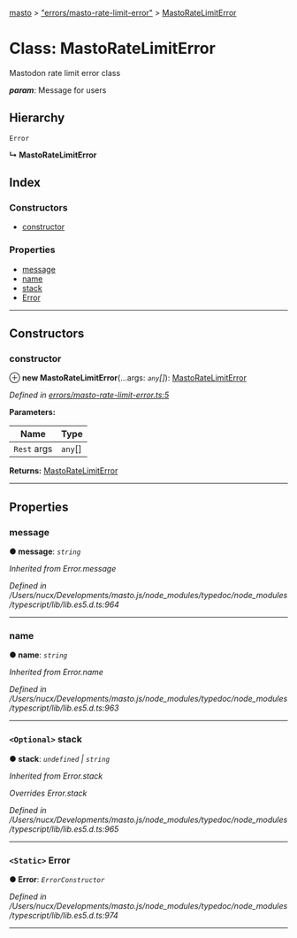 [masto](../README.md) > ["errors/masto-rate-limit-error"](../modules/_errors_masto_rate_limit_error_.md) > [MastoRateLimitError](../classes/_errors_masto_rate_limit_error_.mastoratelimiterror.md)

# Class: MastoRateLimitError

Mastodon rate limit error class

*__param__*: Message for users

## Hierarchy

 `Error`

**↳ MastoRateLimitError**

## Index

### Constructors

* [constructor](_errors_masto_rate_limit_error_.mastoratelimiterror.md#constructor)

### Properties

* [message](_errors_masto_rate_limit_error_.mastoratelimiterror.md#message)
* [name](_errors_masto_rate_limit_error_.mastoratelimiterror.md#name)
* [stack](_errors_masto_rate_limit_error_.mastoratelimiterror.md#stack)
* [Error](_errors_masto_rate_limit_error_.mastoratelimiterror.md#error)

---

## Constructors

<a id="constructor"></a>

###  constructor

⊕ **new MastoRateLimitError**(...args: *`any`[]*): [MastoRateLimitError](_errors_masto_rate_limit_error_.mastoratelimiterror.md)

*Defined in [errors/masto-rate-limit-error.ts:5](https://github.com/neet/masto.js/blob/84b2118/src/errors/masto-rate-limit-error.ts#L5)*

**Parameters:**

| Name | Type |
| ------ | ------ |
| `Rest` args | `any`[] |

**Returns:** [MastoRateLimitError](_errors_masto_rate_limit_error_.mastoratelimiterror.md)

___

## Properties

<a id="message"></a>

###  message

**● message**: *`string`*

*Inherited from Error.message*

*Defined in /Users/nucx/Developments/masto.js/node_modules/typedoc/node_modules/typescript/lib/lib.es5.d.ts:964*

___
<a id="name"></a>

###  name

**● name**: *`string`*

*Inherited from Error.name*

*Defined in /Users/nucx/Developments/masto.js/node_modules/typedoc/node_modules/typescript/lib/lib.es5.d.ts:963*

___
<a id="stack"></a>

### `<Optional>` stack

**● stack**: *`undefined` \| `string`*

*Inherited from Error.stack*

*Overrides Error.stack*

*Defined in /Users/nucx/Developments/masto.js/node_modules/typedoc/node_modules/typescript/lib/lib.es5.d.ts:965*

___
<a id="error"></a>

### `<Static>` Error

**● Error**: *`ErrorConstructor`*

*Defined in /Users/nucx/Developments/masto.js/node_modules/typedoc/node_modules/typescript/lib/lib.es5.d.ts:974*

___

